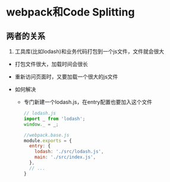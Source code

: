 # webpack和Code Splitting

## 两者的关系

1. 工具库(比如lodash)和业务代码打包到一个js文件，文件就会很大

  - 打包文件很大，加载时间会很长

  - 重新访问页面时，又要加载一个很大的js文件

  - 如何解决
    * 专门新建一个lodash.js，在entry配置也要加入这个文件
      ```javascript
      // lodash.js
      import _ from 'lodash';
      window._ = _;
      ```
      ```javascript
      //webpack.base.js
      module.exports = {
        entry: {
          lodash: './src/lodash.js',
          main: './src/index.js',
        },
        // ...
      }
      ```

